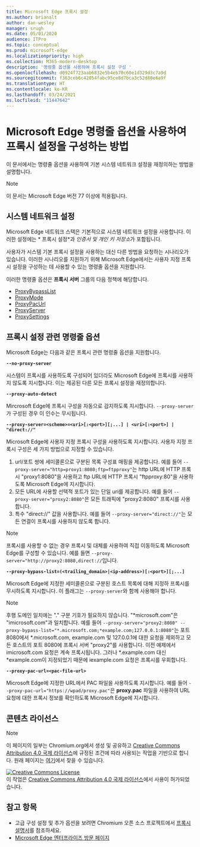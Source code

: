```yaml
---
title: Microsoft Edge 프록시 설정
ms.author: brianalt
author: dan-wesley
manager: srugh
ms.date: 05/01/2020
audience: ITPro
ms.topic: conceptual
ms.prod: microsoft-edge
ms.localizationpriority: high
ms.collection: M365-modern-desktop
description: '명령줄 옵션을 사용하여 프록시 설정 구성 '
ms.openlocfilehash: d0924f723aab6832e5b4eb70c60e1d329d3c7a9d
ms.sourcegitcommit: f363ceb6c42054fabc95ce8d7bca3c52d80e6a9f
ms.translationtype: HT
ms.contentlocale: ko-KR
ms.lasthandoff: 03/24/2021
ms.locfileid: "11447642"
---
```

# <a name="how-to-use-microsoft-edge-command-line-options-to-configure-proxy-settings"></a>Microsoft Edge 명령줄 옵션을 사용하여 프록시 설정을 구성하는 방법

이 문서에서는 명령줄 옵션을 사용하여 기본 시스템 네트워크 설정을 재정의하는 방법을 설명합니다.

>[!NOTE]
>이 문서는 Microsoft Edge 버전 77 이상에 적용됩니다.

## <a name="system-network-settings"></a>시스템 네트워크 설정

Microsoft Edge 네트워크 스택은 기본적으로 시스템 네트워크 설정을 사용합니다. 이러한 설정에는 * 프록시 설정*과 *인증서 및 개인 키 저장소*가 포함됩니다.

사용자가 시스템 기본 프록시 설정을 사용하는 대신 다른 방법을 요청하는 시나리오가 있습니다. 이러한 시나리오를 지원하기 위해 Microsoft Edge에서는 사용자 지정 프록시 설정을 구성하는 데 사용할 수 있는 명령줄 옵션을 지원합니다.

이러한 명령줄 옵션은 **프록시 서버** 그룹의 다음 정책에 해당합니다.

- [ProxyBypassList](./microsoft-edge-policies.md#proxybypasslist)
- [ProxyMode](./microsoft-edge-policies.md#proxymode)
- [ProxyPacUrl](./microsoft-edge-policies.md#proxypacurl)
- [ProxyServer](./microsoft-edge-policies.md#proxyserver)
- [ProxySettings](./microsoft-edge-policies.md#proxysettings)

## <a name="command-line-options-for-proxy-settings"></a>프록시 설정 관련 명령줄 옵션

Microsoft Edge는 다음과 같은 프록시 관련 명령줄 옵션을 지원합니다.

 **`--no-proxy-server`**
 
시스템이 프록시를 사용하도록 구성되어 있더라도 Microsoft Edge에 프록시를 사용하지 않도록 지시합니다. 이는 제공된 다른 모든 프록시 설정을 재정의합니다.

**`--proxy-auto-detect`**

Mircrosoft Edge에 프록시 구성을 자동으로 감지하도록 지시합니다. `--proxy-server`가 구성된 경우 이 인수는 무시됩니다.

**`--proxy-server=<scheme>=<uri>[:<port>][;...] | <uri>[:<port>] | "direct://"`**

Microsoft Edge에 사용자 지정 프록시 구성을 사용하도록 지시합니다. 사용자 지정 프록시 구성은 세 가지 방법으로 지정할 수 있습니다.

1. url/포트 쌍에 세미콜론으로 구분된 목록 구성표 매핑을 제공합니다. 예를 들어 `--proxy-server="http=proxy1:8080;ftp=ftpproxy"`는 http URL에 HTTP 프록시 "proxy1:8080"을 사용하고 ftp URL에 HTTP 프록시 "ftpproxy:80"을 사용하도록 Microsoft Edge에 지시합니다.
2. 모든 URL에 사용할 선택적 포트가 있는 단일 uri를 제공합니다. 예를 들어 `--proxy-server="proxy2:8080"`은 모든 트래픽에 "proxy2:8080" 프록시를 사용합니다.
3. 특수 "direct://" 값을 사용합니다. 예를 들어 `--proxy-server="direct://"`는 모든 연결이 프록시를 사용하지 않도록 합니다. 

>[!NOTE]
>프록시를 사용할 수 없는 경우 프록시 및 대체를 사용하여 직접 이동하도록 Microsoft Edge를 구성할 수 있습니다. 예를 들면 `--proxy-server="http://proxy2:8080,direct://`입니다.

**`--proxy-bypass-list=(<trailing_domain>|<ip-address>)[:<port>][;...]`**

Microsoft Edge에 지정한 세미콜론으로 구분된 호스트 목록에 대해 지정하 프록시를 무시하도록 지시합니다. 이 플래그는 `--proxy-server`와 함께 사용해야 합니다.

>[!NOTE]
>후행 도메인 일치에는 "." 구분 기호가 필요하지 않습니다. "\*microsoft.com"은 "imicrosoft.com"과 일치합니다. 예를 들어 `--proxy-server="proxy2:8080" --proxy-bypass-list="*.microsoft.com;*example.com;127.0.0.1:8080"`는 포트 8080에서 \*.microsoft.com, example.com 및 127.0.0.1에 대한 요청을 제외하고 모든 호스트의 포트 8080에 프록시 서버 "proxy2"를 사용합니다. 이전 예제에서 imicrosoft.com 요청은 계속 프록시됩니다. 그러나 \*.example.com 대신 \*example.com이 지정되었기 때문에 iexample.com 요청은 프록시를 우회합니다.

**`--proxy-pac-url=<pac-file-url>`**

Microsoft Edge에 지정한 URL에서 PAC 파일을 사용하도록 지시합니다. 예를 들어 `--proxy-pac-url="https://wpad/proxy.pac"`은 **proxy.pac** 파일을 사용하여 URL 요청에 대한 프록시 정보를 확인하도록 Microsoft Edge에 지시합니다.

## <a name="content-license"></a>콘텐츠 라이선스

> [!NOTE]
> 이 페이지의 일부는 Chromium.org에서 생성 및 공유하고 [Creative Commons Attribution 4.0 국제 라이선스](http://creativecommons.org/licenses/by/4.0/)에 규정된 조건에 따라 사용되는 작업을 기반으로 합니다. 원래 페이지는 [여기](https://www.chromium.org/developers/design-documents/network-settings#TOC-Command-line-options-for-proxy-sett)에서 찾을 수 있습니다.
  
<a rel="license" href="http://creativecommons.org/licenses/by/4.0/"><img alt="Creative Commons License" style="border-width:0" src="https://i.creativecommons.org/l/by/4.0/88x31.png" /></a><br />이 작업은 <a rel="license" href="http://creativecommons.org/licenses/by/4.0/">Creative Commons Attribution 4.0 국제 라이선스</a>에서 사용이 허가되었습니다.

## <a name="see-also"></a>참고 항목

- 고급 구성 설정 및 추가 옵션을 보려면 Chromium 오픈 소스 프로젝트에서 [프록시 설명서](https://chromium.googlesource.com/chromium/src/+/HEAD/net/docs/proxy.md)를 참조하세요.
- [Microsoft Edge 엔터프라이즈 방문 페이지](https://aka.ms/EdgeEnterprise)